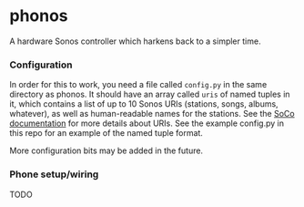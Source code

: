 # phonos

A hardware Sonos controller which harkens back to a simpler time.

### Configuration

In order for this to work, you need a file called `config.py` in the same directory as phonos. It should have an array called `uris` of named tuples in it, which contains a list of up to 10 Sonos URIs (stations, songs, albums, whatever), as well as human-readable names for the stations. See the [SoCo documentation](http://docs.python-soco.com/en/latest/index.html) for more details about URIs. See the example config.py in this repo for an example of the named tuple format.

More configuration bits may be added in the future.

### Phone setup/wiring

TODO
